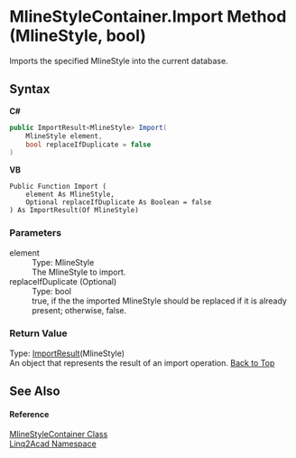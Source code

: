 # MlineStyleContainer.Import Method (MlineStyle, bool)
 

Imports the specified MlineStyle into the current database.

## Syntax

**C#**<br />
``` C#
public ImportResult<MlineStyle> Import(
	MlineStyle element,
	bool replaceIfDuplicate = false
)
```

**VB**<br />
``` VB
Public Function Import ( 
	element As MlineStyle,
	Optional replaceIfDuplicate As Boolean = false
) As ImportResult(Of MlineStyle)
```


### Parameters
<dl><dt>element</dt><dd>Type: MlineStyle<br />The MlineStyle to import.</dd><dt>replaceIfDuplicate (Optional)</dt><dd>Type: bool<br />true, if the the imported MlineStyle should be replaced if it is already present; otherwise, false.</dd></dl>

### Return Value
Type: <a href="T_Linq2Acad_ImportResult_1.md#ImportResultT-Class">ImportResult</a>(MlineStyle)<br />An object that represents the result of an import operation.
<a href="#MlineStyleContainerImport-Method-MlineStyle-bool">Back to Top</a>

## See Also


#### Reference
<a href="T_Linq2Acad_MlineStyleContainer.md#MlineStyleContainer-Class">MlineStyleContainer Class</a><br /><a href="N_Linq2Acad.md#Linq2Acad-Namespace">Linq2Acad Namespace</a><br />
